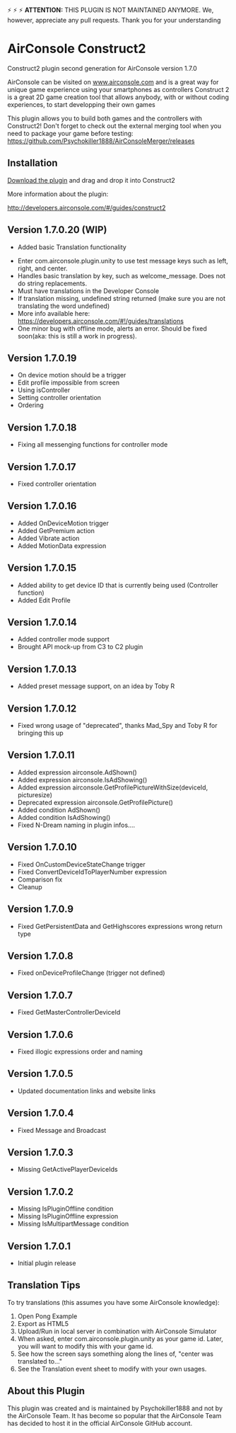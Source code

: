 ⚡ ⚡ ⚡ **ATTENTION:** THIS PLUGIN IS NOT MAINTAINED ANYMORE. We, however, appreciate any pull requests. Thank you for your understanding


# AirConsole Construct2
Construct2 plugin second generation for AirConsole version 1.7.0

AirConsole can be visited on www.airconsole.com and is a great way for unique game experience using your smartphones as controllers
Construct 2 is a great 2D game creation tool that allows anybody, with or without coding experiences, to start developping their own games

This plugin allows you to build both games and the controllers with Construct2! Don't forget to check out the external merging tool when you need to package your game before testing: https://github.com/Psychokiller1888/AirConsoleMerger/releases

## Installation
[Download the plugin](c2airconsole.c2addon) and drag and drop it into Construct2

More information about the plugin:

http://developers.airconsole.com/#/guides/construct2

## Version 1.7.0.20 (WIP)
* Added basic Translation functionality
- Enter com.airconsole.plugin.unity to use test message keys such as left, right, and center.
- Handles basic translation by key, such as welcome_message. Does not do string replacements.
- Must have translations in the Developer Console 
- If translation missing, undefined string returned (make sure you are not translating the word undefined) 
- More info available here: https://developers.airconsole.com/#!/guides/translations
- One minor bug with offline mode, alerts an error. Should be fixed soon(aka: this is still a work in progress).

## Version 1.7.0.19
* On device motion should be a trigger
* Edit profile impossible from screen
* Using isController
* Setting controller orientation
* Ordering

## Version 1.7.0.18
* Fixing all messenging functions for controller mode

## Version 1.7.0.17
* Fixed controller orientation

## Version 1.7.0.16
* Added OnDeviceMotion trigger
* Added GetPremium action
* Added Vibrate action
* Added MotionData expression

## Version 1.7.0.15
* Added ability to get device ID that is currently being used (Controller function)
* Added Edit Profile


## Version 1.7.0.14
* Added controller mode support
* Brought API mock-up from C3 to C2 plugin

## Version 1.7.0.13
* Added preset message support, on an idea by Toby R

## Version 1.7.0.12
* Fixed wrong usage of "deprecated", thanks Mad_Spy and Toby R for bringing this up

## Version 1.7.0.11
* Added expression airconsole.AdShown()
* Added expression airconsole.IsAdShowing()
* Added expression airconsole.GetProfilePictureWithSize(deviceId, picturesize)
* Deprecated expression airconsole.GetProfilePicture()
* Added condition AdShown()
* Added condition IsAdShowing()
* Fixed N-Dream naming in plugin infos....

## Version 1.7.0.10
* Fixed OnCustomDeviceStateChange trigger
* Fixed ConvertDeviceIdToPlayerNumber expression
* Comparison fix
* Cleanup

## Version 1.7.0.9
* Fixed GetPersistentData and GetHighscores expressions wrong return type

## Version 1.7.0.8
* Fixed onDeviceProfileChange (trigger not defined)

## Version 1.7.0.7
* Fixed GetMasterControllerDeviceId

## Version 1.7.0.6
* Fixed illogic expressions order and naming

## Version 1.7.0.5
* Updated documentation links and website links

## Version 1.7.0.4
* Fixed Message and Broadcast

## Version 1.7.0.3
* Missing GetActivePlayerDeviceIds

## Version 1.7.0.2
* Missing IsPluginOffline condition
* Missing IsPluginOffline expression
* Missing IsMultipartMessage condition

## Version 1.7.0.1
* Initial plugin release

## Translation Tips
To try translations (this assumes you have some AirConsole knowledge):
1. Open Pong Example
2. Export as HTML5
3. Upload/Run in local server in combination with AirConsole Simulator
4. When asked, enter com.airconsole.plugin.unity as your game id. Later, you will want to modify this with your game id.
5. See how the screen says something along the lines of, "center was translated to..."
6. See the Translation event sheet to modify with your own usages.

## About this Plugin
This plugin was created and is maintained by Psychokiller1888 and not by the AirConsole Team. It has become so popular that the AirConsole Team has decided to host it in the official AirConsole GitHub account.
